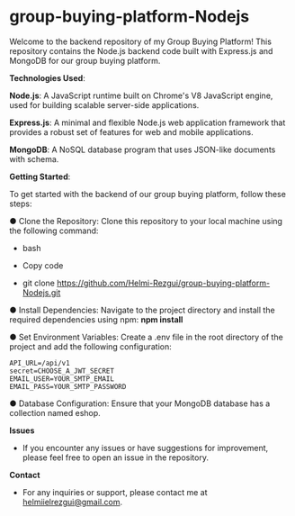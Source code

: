 # group-buying-platform-Nodejs
Welcome to the backend repository of my Group Buying Platform! This repository contains the Node.js backend code built with Express.js and MongoDB for our group buying platform.

**Technologies Used**:

**Node.js**: A JavaScript runtime built on Chrome's V8 JavaScript engine, used for building scalable server-side applications.

**Express.js**: A minimal and flexible Node.js web application framework that provides a robust set of features for web and mobile applications.

**MongoDB**: A NoSQL database program that uses JSON-like documents with schema.

**Getting Started**:

To get started with the backend of our group buying platform, follow these steps:

● Clone the Repository: Clone this repository to your local machine using the following command:

* bash

* Copy code

* git clone https://github.com/Helmi-Rezgui/group-buying-platform-Nodejs.git
  
● Install Dependencies: Navigate to the project directory and install the required dependencies using npm:
**npm install**
  
● Set Environment Variables: Create a .env file in the root directory of the project and add the following configuration:
```
API_URL=/api/v1
secret=CHOOSE_A_JWT_SECRET
EMAIL_USER=YOUR_SMTP_EMAIL
EMAIL_PASS=YOUR_SMTP_PASSWORD
```
● Database Configuration: Ensure that your MongoDB database has a collection named eshop.

**Issues**
* If you encounter any issues or have suggestions for improvement, please feel free to open an issue in the repository.


**Contact**
* For any inquiries or support, please contact me at helmiielrezgui@gmail.com.
